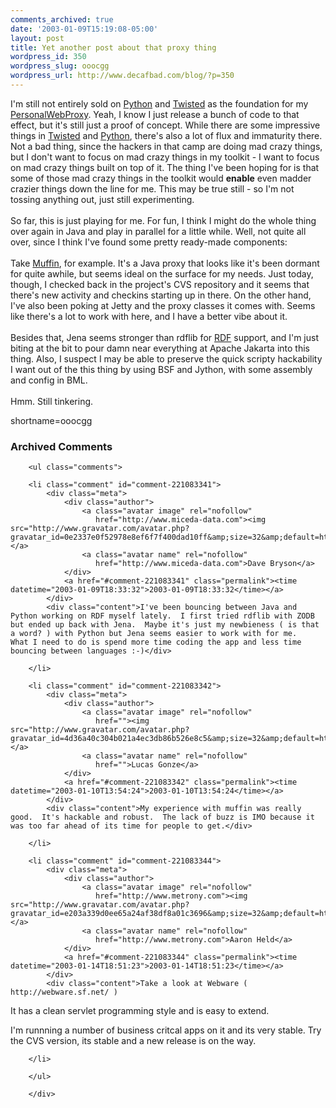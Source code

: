 ```yaml
---
comments_archived: true
date: '2003-01-09T15:19:08-05:00'
layout: post
title: Yet another post about that proxy thing
wordpress_id: 350
wordpress_slug: ooocgg
wordpress_url: http://www.decafbad.com/blog/?p=350
---
```

I'm still not entirely sold on <a href="http://www.decafbad.com/twiki/bin/view/Main/Python">Python</a> and <a href="http://www.decafbad.com/twiki/bin/view/Main/Twisted">Twisted</a> as the foundation for my <a href="http://www.decafbad.com/twiki/bin/view/Main/PersonalWebProxy">PersonalWebProxy</a>.  Yeah, I know I just release a bunch of code to that effect, but it's still just a proof of concept.  While there are some impressive things in <a href="http://www.decafbad.com/twiki/bin/view/Main/Twisted">Twisted</a> and <a href="http://www.decafbad.com/twiki/bin/view/Main/Python">Python</a>, there's also a lot of flux and immaturity there.  Not a bad thing, since the hackers in that camp are doing mad crazy things, but I don't want to focus on mad crazy things in my toolkit - I want to focus on mad crazy things built on top of it.  The thing I've been hoping for is that some of those mad crazy things in the toolkit would <strong>enable</strong> even madder crazier things down the line for me.  This may be true still - so I'm not tossing anything out, just still experimenting.
<br /><br />
So far, this is just playing for me.  For fun, I think I might do the whole thing over again in Java and play in parallel for a little while.  Well, not quite all over, since I think I've found some pretty ready-made components:
<br /><br />
Take <a href="http://muffin.doit.org/" target="_top">Muffin</a>, for example.  It's a Java proxy that looks like it's been dormant for quite awhile, but seems ideal on the surface for my needs.  Just today, though, I checked back in the project's CVS repository and it seems that there's new activity and checkins starting up in there.  On the other hand, I've also been poking at Jetty and the proxy classes it comes with.  Seems like there's a lot to work with here, and I have a better vibe about it.
<br /><br />
Besides that, Jena seems stronger than rdflib for <a href="http://www.decafbad.com/twiki/bin/view/Main/RDF">RDF</a> support, and I'm just biting at the bit to pour damn near everything at Apache Jakarta into this thing.  Also, I suspect I may be able to preserve the quick scripty hackability I want out of the this thing by using BSF and Jython, with some assembly and config in BML.
<br /><br />
Hmm.  Still tinkering.
<!--more-->
shortname=ooocgg

<div id="comments" class="comments archived-comments">
            <h3>Archived Comments</h3>
            
        <ul class="comments">
            
        <li class="comment" id="comment-221083341">
            <div class="meta">
                <div class="author">
                    <a class="avatar image" rel="nofollow" 
                       href="http://www.miceda-data.com"><img src="http://www.gravatar.com/avatar.php?gravatar_id=0e2337e0f52978e8ef6f7f400dad10ff&amp;size=32&amp;default=http://mediacdn.disqus.com/1320279820/images/noavatar32.png"/></a>
                    <a class="avatar name" rel="nofollow" 
                       href="http://www.miceda-data.com">Dave Bryson</a>
                </div>
                <a href="#comment-221083341" class="permalink"><time datetime="2003-01-09T18:33:32">2003-01-09T18:33:32</time></a>
            </div>
            <div class="content">I've been bouncing between Java and Python working on RDF myself lately.  I first tried rdflib with ZODB but ended up back with Jena.  Maybe it's just my newbieness ( is that a word? ) with Python but Jena seems easier to work with for me.   What I need to do is spend more time coding the app and less time bouncing between languages :-)</div>
            
        </li>
    
        <li class="comment" id="comment-221083342">
            <div class="meta">
                <div class="author">
                    <a class="avatar image" rel="nofollow" 
                       href=""><img src="http://www.gravatar.com/avatar.php?gravatar_id=4d36a40c304b021a4ec3db86b526e8c5&amp;size=32&amp;default=http://mediacdn.disqus.com/1320279820/images/noavatar32.png"/></a>
                    <a class="avatar name" rel="nofollow" 
                       href="">Lucas Gonze</a>
                </div>
                <a href="#comment-221083342" class="permalink"><time datetime="2003-01-10T13:54:24">2003-01-10T13:54:24</time></a>
            </div>
            <div class="content">My experience with muffin was really good.  It's hackable and robust.  The lack of buzz is IMO because it was too far ahead of its time for people to get.</div>
            
        </li>
    
        <li class="comment" id="comment-221083344">
            <div class="meta">
                <div class="author">
                    <a class="avatar image" rel="nofollow" 
                       href="http://www.metrony.com"><img src="http://www.gravatar.com/avatar.php?gravatar_id=e203a339d0ee65a24af38df8a01c3696&amp;size=32&amp;default=http://mediacdn.disqus.com/1320279820/images/noavatar32.png"/></a>
                    <a class="avatar name" rel="nofollow" 
                       href="http://www.metrony.com">Aaron Held</a>
                </div>
                <a href="#comment-221083344" class="permalink"><time datetime="2003-01-14T18:51:23">2003-01-14T18:51:23</time></a>
            </div>
            <div class="content">Take a look at Webware ( http://webware.sf.net/ )

It has a clean servlet programming style and is easy to extend.

I'm runnning a number of business critcal apps on it and its very stable.  Try the CVS version, its stable and a new release is on the way.</div>
            
        </li>
    
        </ul>
    
        </div>
    